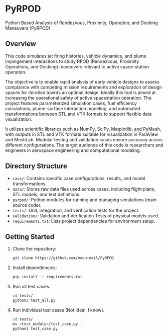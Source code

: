 # PyRPOD
Python Based Analysis of Rendezvous, Proximity, Operation, and Docking Maneuvers (PyRPOD)

## Overview
This code simulates jet firing histories, vehicle dynamics, and plume impingement interactions to study RPOD (Rendezvous, Proximity Operations, and Docking) maneuvers relevant to active space-station operation. 

The objective is to enable rapid analysis of early vehicle designs to assess complaince with competing mission requirements and exploration of design spaces for iteration towrds an optimal design. Ideally this tool is aimed at increasing the operational safety of active spacestation operation. The project features parameterized simulation cases, fuel efficiency calculations, plume-surface interaction modeling, and automated transformations between STL and VTK formats to support flexible data visualization. 
 
It utilizes scientific libraries such as NumPy, SciPy, Matplotlib, and PyMesh, with outputs in STL and VTK formats suitable for visualization in ParaView and MeshLab. Modular testing and validation cases ensure accuracy across different configurations. The target audience of this code is researchers and engineers in aerospace engineering and computational modeling.

## Directory Structure

- `case/`: Contains specific case configurations, results, and model transformations.
- `data/`: Stores raw data files used across cases, including flight plans, STL models, and test definitions.
- `pyrpod/`: Python modules for running and managing simulations (main source code).
- `tests/`: Unit, integration, and verification tests for the project.
- `validation/`: Validation and Verification Tests of physical models used.
- `requirements.txt`: Lists project dependencies for environment setup.

## Getting Started
1. Clone the repository:
   ```bash
   git clone https://github.com/moon-mail/PyRPOD
   ```
2. Install dependencies:
   ```bash
   pip install -r requirements.txt
   ```

3. Run  all test cases.
   ```bash
   cd tests/
   python3 test_all.py
   ```

3. Run individual test cases (Not ideal, I know).
   ```bash
   cd tests/
   mv <test_module>/test_case.py .
   python3 test_case.py
   ```